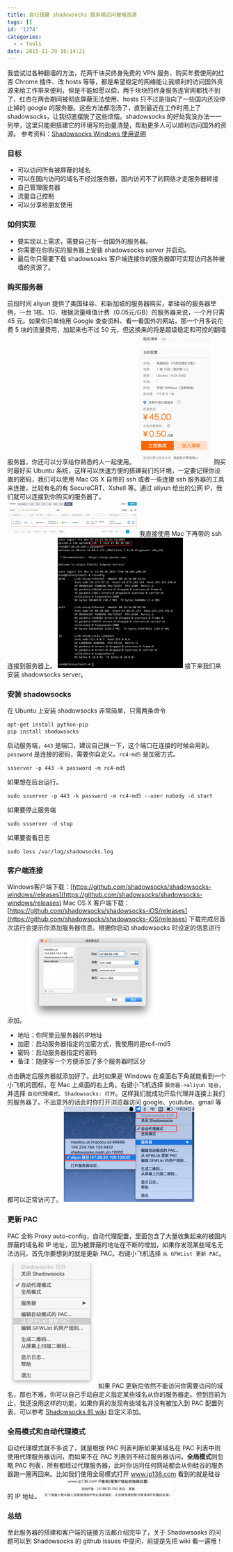 ```yaml
---
title: 自行搭建 shadowsocks 服务端访问被墙资源
tags: []
id: '1274'
categories:
  - - Tools
date: 2015-11-29 16:14:21
---
```


我尝试过各种翻墙的方法，花两千块买终身免费的 VPN 服务、购买年费使用的红杏 Chrome 插件、改 hosts 等等，都是希望稳定的网络能让我顺利的访问国外资源来给工作带来便利，但是不能如愿以偿，两千块块的终身服务连官网都找不到了、红杏在两会期间被彻底屏蔽无法使用、hosts 只不过是指向了一些国内还没停止掉的 google 的服务器。这些方法都泡汤了，直到最近在工作时用上了 shadowsocks，让我彻底摆脱了这些烦恼。shadowsocks 的好处我没办法一一列举，这里只能把搭建它的环境写的劲量清楚，帮助更多人可以顺利访问国外的资源。 参考资料：[Shadowsocks Windows 使用说明](https://github.com/shadowsocks/shadowsocks-windows/wiki/Shadowsocks-Windows-%E4%BD%BF%E7%94%A8%E8%AF%B4%E6%98%8E)
<!-- more -->
### 目标

*   可以访问所有被屏蔽的域名
*   可以在国内访问的域名不经过服务器，国内访问不了的网络才走服务器转接
*   自己管理服务器
*   流量自己控制
*   可以分享给朋友使用

### 如何实现

*   要实现以上需求，需要自己有一台国外的服务器。
*   你需要在你购买的服务器上安装 shadowsocks server 并启动。
*   最后你只需要下载 shadowsoaks 客户端连接你的服务器即可实现访问各种被墙的资源了。

### 购买服务器

前段时间 aliyun 提供了美国硅谷、和新加坡的服务器购买，拿硅谷的服务器举例，一台 1核、1G、根据流量峰值计费（0.05元/GB）的服务器来说，一个月只需 45 元。如果你只单纯用 Google 查查资料、看一看国外的网站，那一个月多说花费 5 块的流量费用，加起来也不过 50 元，但这换来的将是超级稳定和可控的翻墙服务器，你还可以分享给你熟悉的人一起使用。 [![屏幕快照 2015-11-29 下午3.12.01](/images/2015/11/屏幕快照-2015-11-29-下午3.12.01-173x300.png)](/images/2015/11/屏幕快照-2015-11-29-下午3.12.01.png) 购买时最好买 Ubuntu 系统，这样可以快速方便的搭建我们的环境，一定要记得你设置的密码，我们可以使用 Mac OS X 自带的 ssh 或者一些连接 ssh 服务器的工具来连接，比较有名的有 SecureCRT、Xshell 等。通过 aliyun 给出的公网 IP，我们就可以连接到你购买的服务器了。 [![屏幕快照 2015-11-29 下午3.31.50](/images/2015/11/屏幕快照-2015-11-29-下午3.31.50-300x81.png)](/images/2015/11/屏幕快照-2015-11-29-下午3.31.50.png) 我直接使用 Mac 下再带的 ssh 连接到服务器上。 [![屏幕快照 2015-11-29 下午3.34.18](/images/2015/11/屏幕快照-2015-11-29-下午3.34.18-288x300.png)](/images/2015/11/屏幕快照-2015-11-29-下午3.34.18.png) 接下来我们来安装 shadowsocks server。

### 安装 shadowsocks

在 Ubuntu 上安装 shadowsocks 非常简单，只需两条命令

```
apt-get install python-pip
pip install shadowsocks
```

启动服务端，`443` 是端口，建议自己换一下，这个端口在连接的时候会用到。`password` 是连接的密码，需要你自定义。`rc4-md5` 是加密方式。

```
ssserver -p 443 -k password -m rc4-md5
```

如果想在后台运行。

```
sudo ssserver -p 443 -k password -m rc4-md5 --user nobody -d start
```

如果要停止服务端

```
sudo ssserver -d stop
```

如果要查看日志

```
sudo less /var/log/shadowsocks.log
```

### 客户端连接

Windows客户端下载：[https://github.com/shadowsocks/shadowsocks-windows/releases](https://github.com/shadowsocks/shadowsocks-windows/releases) Mac OS X 客户端下载：[https://github.com/shadowsocks/shadowsocks-iOS/releases](https://github.com/shadowsocks/shadowsocks-iOS/releases) 下载完成后首次运行会提示你添加服务器信息。根据你启动 shadowsocks 时设定的信息进行添加。 [![屏幕快照 2015-11-29 下午3.53.01](/images/2015/11/屏幕快照-2015-11-29-下午3.53.01-300x209.png)](/images/2015/11/屏幕快照-2015-11-29-下午3.53.01.png)

*   地址：你阿里云服务器的IP地址
*   加密：启动服务器指定的加密方式，我使用的是rc4-md5
*   密码：启动服务器指定的密码
*   备注：随便写一个方便添加了多个服务器时区分

点击确定后服务器就添加好了。此时如果是 Windows 在桌面右下角就能看到一个小飞机的图标，在 Mac 上桌面的右上角。右键小飞机选择 `服务器->aliyun 硅谷`，并选择 `自动代理模式`、`Shadowsocks: 打开`。这样我们就成功开启代理并连接上我们的服务器了。不出意外的话此时你打开浏览器访问 google、youtube、gmail 等都可以正常访问了。 [![屏幕快照 2015-11-29 下午3.58.08](/images/2015/11/屏幕快照-2015-11-29-下午3.58.08-300x220.png)](/images/2015/11/屏幕快照-2015-11-29-下午3.58.08.png)

### 更新 PAC

PAC 全称 Proxy auto-config，自动代理配置，里面包含了大量收集起来的被国内屏蔽的域名和 IP 地址，因为被屏蔽的地址在不断的增加，如果你发现某些域名无法访问，首先你要想到的就是更新 PAC。右键小飞机选择 `从 GFWList 更新 PAC`。 [![屏幕快照 2015-11-29 下午4.05.03](/images/2015/11/屏幕快照-2015-11-29-下午4.05.03-205x300.png)](/images/2015/11/屏幕快照-2015-11-29-下午4.05.03.png) 如果 PAC 更新后依然不能访问你需要访问的域名，那也不难，你可以自己手动自定义指定某些域名从你的服务器走。但到目前为止，我还没用这样的功能，如果你真的发现有些域名并没有被加入到 PAC 配置列表，可以参考 [Shadowsocks 的 wiki](https://github.com/shadowsocks/shadowsocks/wiki/Shadowsocks-%E4%BD%BF%E7%94%A8%E8%AF%B4%E6%98%8E) 自定义添加。

### 全局模式和自动代理模式

自动代理模式就不多说了，就是根据 PAC 列表判断如果某域名在 PAC 列表中则使用代理服务器访问，而如果不在 PAC 列表则不经过服务器访问。**全局模式**则忽略 PAC 列表，所有都经过代理服务器，此时你访问任何网站都会从你硅谷的服务器跑一圈再回来。比如我们使用全局模式打开 www.ip138.com 看到的就是硅谷的 IP 地址。 [![屏幕快照 2015-11-29 下午4.11.58](/images/2015/11/屏幕快照-2015-11-29-下午4.11.58-300x47.png)](/images/2015/11/屏幕快照-2015-11-29-下午4.11.58.png)

### 总结

至此服务器的搭建和客户端的链接方法都介绍完毕了，关于 Shadowsoaks 的问题可以到 Shadowsocks 的 github issues 中提问，前提是先把 wiki 看一遍哦！